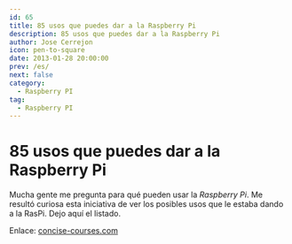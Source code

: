 ```yaml
---
id: 65
title: 85 usos que puedes dar a la Raspberry Pi
description: 85 usos que puedes dar a la Raspberry Pi
author: Jose Cerrejon
icon: pen-to-square
date: 2013-01-28 20:00:00
prev: /es/
next: false
category:
  - Raspberry PI
tag:
  - Raspberry PI
---
```


# 85 usos que puedes dar a la Raspberry Pi

Mucha gente me pregunta para qué pueden usar la *Raspberry Pi*. Me resultó curiosa esta iniciativa de ver los posibles usos que le estaba dando a la RasPi. Dejo aquí el listado.

Enlace: [concise-courses.com](http://www.concise-courses.com/security/85-raspberry-pi-uses/#)